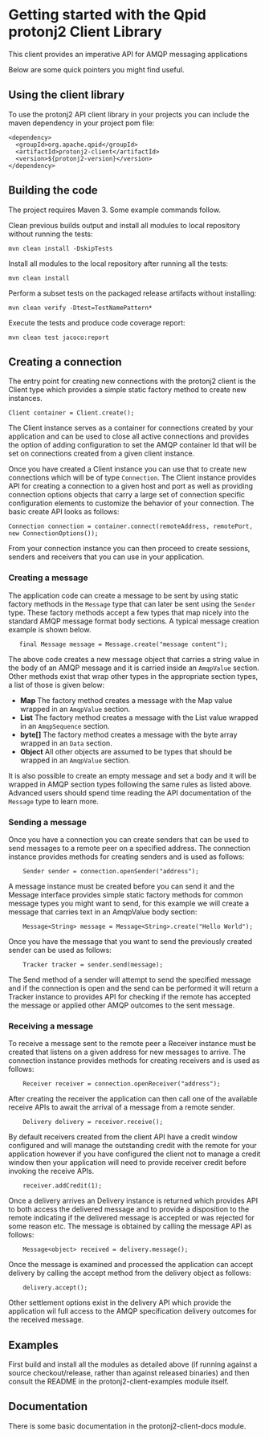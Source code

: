 # Getting started with the Qpid protonj2 Client Library

This client provides an imperative API for AMQP messaging applications

Below are some quick pointers you might find useful.

## Using the client library

To use the protonj2 API client library in your projects you can include the maven
dependency in your project pom file:

    <dependency>
      <groupId>org.apache.qpid</groupId>
      <artifactId>protonj2-client</artifactId>
      <version>${protonj2-version}</version>
    </dependency>

## Building the code

The project requires Maven 3. Some example commands follow.

Clean previous builds output and install all modules to local repository without
running the tests:

    mvn clean install -DskipTests

Install all modules to the local repository after running all the tests:

    mvn clean install

Perform a subset tests on the packaged release artifacts without
installing:

    mvn clean verify -Dtest=TestNamePattern*

Execute the tests and produce code coverage report:

    mvn clean test jacoco:report

## Creating a connection

The entry point for creating new connections with the protonj2 client is the Client
type which provides a simple static factory method to create new instances.

    Client container = Client.create();

The Client instance serves as a container for connections created by your application and
can be used to close all active connections and provides the option of adding configuration
to set the AMQP container Id that will be set on connections created from a given client
instance.

Once you have created a Client instance you can use that to create new connections which
will be of type ``Connection``. The Client instance provides API for creating a connection
to a given host and port as well as providing connection options objects that carry a large
set of connection specific configuration elements to customize the behavior of your connection.
The basic create API looks as follows:

    Connection connection = container.connect(remoteAddress, remotePort, new ConnectionOptions());

From your connection instance you can then proceed to create sessions, senders and receivers that
you can use in your application.

### Creating a message

The application code can create a message to be sent by using static factory methods in the ``Message``
type that can later be sent using the ``Sender`` type. These factory methods accept a few types that
map nicely into the standard AMQP message format body sections.  A typical message creation example
is shown below.

```
   final Message message = Message.create("message content");
```

The above code creates a new message object that carries a string value in the body of an AMQP message
and it is carried inside an ``AmqpValue`` section. Other methods exist that wrap other types in the
appropriate section types, a list of those is given below:

+ **Map** The factory method creates a message with the Map value wrapped in an ``AmqpValue`` section.
+ **List** The factory method creates a message with the List value wrapped in an ``AmqpSequence`` section.
+ **byte[]** The factory method creates a message with the byte array wrapped in an ``Data`` section.
+ **Object** All other objects are assumed to be types that should be wrapped in an ``AmqpValue`` section.

It is also possible to create an empty message and set a body and it will be wrapped in AMQP section types
following the same rules as listed above. Advanced users should spend time reading the API documentation of
the ``Message`` type to learn more.

### Sending a message

Once you have a connection you can create senders that can be used to send messages to a remote
peer on a specified address. The connection instance provides methods for creating senders and
is used as follows:

```
    Sender sender = connection.openSender("address");
```

A message instance must be created before you can send it and the Message interface provides
simple static factory methods for common message types you might want to send, for this example
we will create a message that carries text in an AmqpValue body section:

```
    Message<String> message = Message<String>.create("Hello World");
```

Once you have the message that you want to send the previously created sender can be used as
follows:

```
    Tracker tracker = sender.send(message);
```

The Send method of a sender will attempt to send the specified message and if the connection
is open and the send can be performed it will return a Tracker instance to provides API for
checking if the remote has accepted the message or applied other AMQP outcomes to the sent
message.

### Receiving a message

To receive a message sent to the remote peer a Receiver instance must be created that listens
on a given address for new messages to arrive. The connection instance provides methods for
creating receivers and is used as follows:

```
    Receiver receiver = connection.openReceiver("address");
```

After creating the receiver the application can then call one of the available receive APIs to
await the arrival of a message from a remote sender.

```
    Delivery delivery = receiver.receive();
```

By default receivers created from the client API have a credit window configured and will
manage the outstanding credit with the remote for your application however if you have
configured the client not to manage a credit window then your application will need to
provide receiver credit before invoking the receive APIs.

```
    receiver.addCredit(1);
```

Once a delivery arrives an Delivery instance is returned which provides API to both access
the delivered message and to provide a disposition to the remote indicating if the delivered
message is accepted or was rejected for some reason etc. The message is obtained by calling
the message API as follows:

```
    Message<object> received = delivery.message();
```

Once the message is examined and processed the application can accept delivery by calling
the accept method from the delivery object as follows:

```
    delivery.accept();
```

Other settlement options exist in the delivery API which provide the application wil full
access to the AMQP specification delivery outcomes for the received message.

## Examples

First build and install all the modules as detailed above (if running against
a source checkout/release, rather than against released binaries) and then
consult the README in the protonj2-client-examples module itself.

## Documentation

There is some basic documentation in the protonj2-client-docs module.

